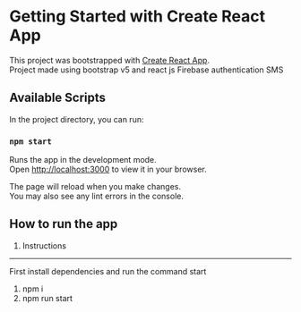 # Getting Started with Create React App

This project was bootstrapped with [Create React App](https://github.com/facebook/create-react-app).\
Project made using bootstrap v5 and react js
Firebase authentication SMS

## Available Scripts

In the project directory, you can run:

### `npm start`

Runs the app in the development mode.\
Open [http://localhost:3000](http://localhost:3000) to view it in your browser.

The page will reload when you make changes.\
You may also see any lint errors in the console.


## How to run the app

1. Instructions
--------------------------------------------------------------------------------

First install dependencies and run the command start

1. npm i
2. npm run start

